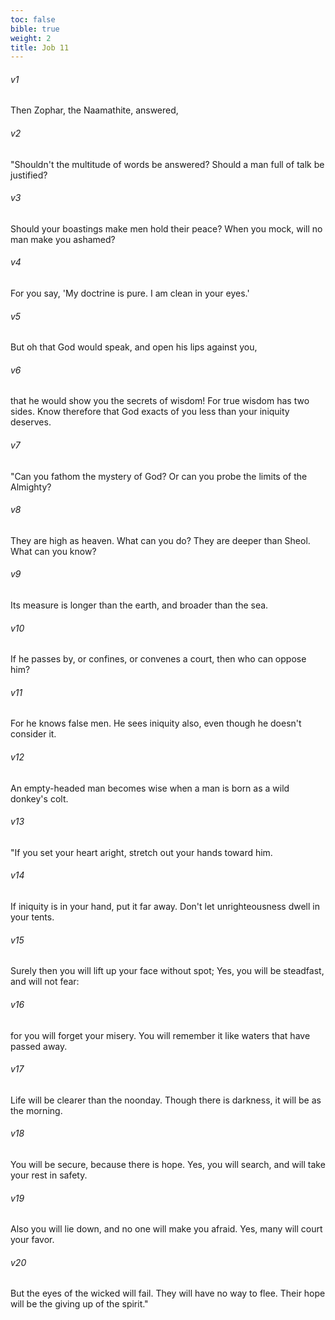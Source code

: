 ```yaml
---
toc: false
bible: true
weight: 2
title: Job 11
---
```




###### v1 
Then Zophar, the Naamathite, answered, 

###### v2 
"Shouldn't the multitude of words be answered? Should a man full of talk be justified? 

###### v3 
Should your boastings make men hold their peace? When you mock, will no man make you ashamed? 

###### v4 
For you say, 'My doctrine is pure. I am clean in your eyes.' 

###### v5 
But oh that God would speak, and open his lips against you, 

###### v6 
that he would show you the secrets of wisdom! For true wisdom has two sides. Know therefore that God exacts of you less than your iniquity deserves. 

###### v7 
"Can you fathom the mystery of God? Or can you probe the limits of the Almighty? 

###### v8 
They are high as heaven. What can you do? They are deeper than Sheol. What can you know? 

###### v9 
Its measure is longer than the earth, and broader than the sea. 

###### v10 
If he passes by, or confines, or convenes a court, then who can oppose him? 

###### v11 
For he knows false men. He sees iniquity also, even though he doesn't consider it. 

###### v12 
An empty-headed man becomes wise when a man is born as a wild donkey's colt. 

###### v13 
"If you set your heart aright, stretch out your hands toward him. 

###### v14 
If iniquity is in your hand, put it far away. Don't let unrighteousness dwell in your tents. 

###### v15 
Surely then you will lift up your face without spot; Yes, you will be steadfast, and will not fear: 

###### v16 
for you will forget your misery. You will remember it like waters that have passed away. 

###### v17 
Life will be clearer than the noonday. Though there is darkness, it will be as the morning. 

###### v18 
You will be secure, because there is hope. Yes, you will search, and will take your rest in safety. 

###### v19 
Also you will lie down, and no one will make you afraid. Yes, many will court your favor. 

###### v20 
But the eyes of the wicked will fail. They will have no way to flee. Their hope will be the giving up of the spirit."
